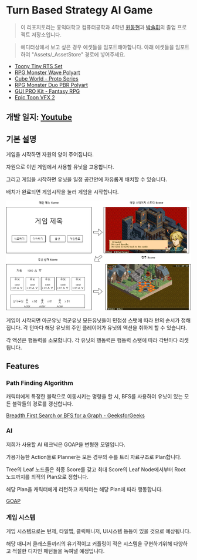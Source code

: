# Turn Based Strategy AI Game

> 이 리포지토리는 홍익대학교 컴퓨터공학과 4학년 [원동현](https://github.com/wonAdam)과 [박솔휘](https://github.com/solhwi)의 졸업 프로젝트 저장소입니다.

> 에디터상에서 보고 싶은 경우 에셋들을 임포트해야합니다. 아래 에셋들을 임포트하여 "Assets/_AssetStore" 경로에 넣어주세요.
- [Toony Tiny RTS Set](https://assetstore.unity.com/packages/3d/characters/toony-tiny-rts-set-135258)
- [RPG Monster Wave Polyart](https://assetstore.unity.com/packages/3d/characters/creatures/rpg-monster-wave-polyart-157652)
- [Cube World - Proto Series](https://assetstore.unity.com/packages/3d/environments/cube-world-proto-series-144159)
- [RPG Monster Duo PBR Polyart](https://assetstore.unity.com/packages/3d/characters/creatures/rpg-monster-duo-pbr-polyart-157762)
- [GUI PRO Kit - Fantasy RPG](https://assetstore.unity.com/packages/2d/gui/gui-pro-kit-fantasy-rpg-170168)
- [Epic Toon VFX 2](https://assetstore.unity.com/packages/vfx/particles/spells/epic-toon-vfx-2-157651)

## 개발 일지: [Youtube](https://youtube.com/playlist?list=PLUnoDCtQAT-4vgxizujnRzX_ROiHMac2x)

## 기본 설명

게임을 시작하면 자원의 양이 주어집니다.

자원으로 이번 게임에서 사용할 유닛을 고용합니다. 

그리고 게임을 시작하면 유닛을 일정 공간안에 자유롭게  배치할 수 있습니다. 

배치가 완료되면 게임시작을 눌러 게임을 시작합니다. 

![게임 흐름 다이어그램](https://raw.githubusercontent.com/CodeMonkeys-Graduation/Graduation-Project/master/%EA%B2%8C%EC%9E%84%EA%B8%B0%EB%B3%B8%ED%9D%90%EB%A6%84.png)

게임이 시작되면 아군유닛 적군유닛 모든유닛들이 민첩성 스탯에 따라 턴의 순서가 정해집니다. 각 턴마다 해당 유닛의 주인 플레이어가 유닛의 액션을 취하게 할 수 있습니다.

각 액션은 행동력을 소모합니다. 각 유닛의 행동력은 행동력 스탯에 따라 각턴마다 리셋됩니다.  

## Features

### Path Finding Algorithm

캐릭터에게 특정한 블락으로 이동시키는 명령을 할 시, BFS를 사용하여 유닛이 있는 모든 블락들의 경로를 갱신합니다. 

[Breadth First Search or BFS for a Graph - GeeksforGeeks](https://www.geeksforgeeks.org/breadth-first-search-or-bfs-for-a-graph/)

### AI 

저희가 사용할 AI 테크닉은 GOAP을 변형한 모델입니다. 

가용가능한 Action들로 Planner는 모든 경우의 수를 트리 자료구조로 Plan합니다. 

Tree의 Leaf 노드들은 최종 Score를 갖고 최대 Score의 Leaf Node에서부터 Root 노드까지를 최적의 Plan으로 정합니다.

해당 Plan을 캐릭터에게 리턴하고 캐릭터는 해당 Plan에 따라 행동합니다. 

[GOAP](https://gamedevelopment.tutsplus.com/tutorials/goal-oriented-action-planning-for-a-smarter-ai--cms-20793)

### 게임 시스템

게임 시스템으로는 턴제, 타일맵, 클릭매니저, UI시스템 등등이 있을 것으로 예상됩니다. 

해당 매니저 클래스들끼리의 유기적이고 커플링이 적은 시스템을 구현하기위해 다양하고 적절한 디자인 패턴들을 녹여낼 예정입니다.

